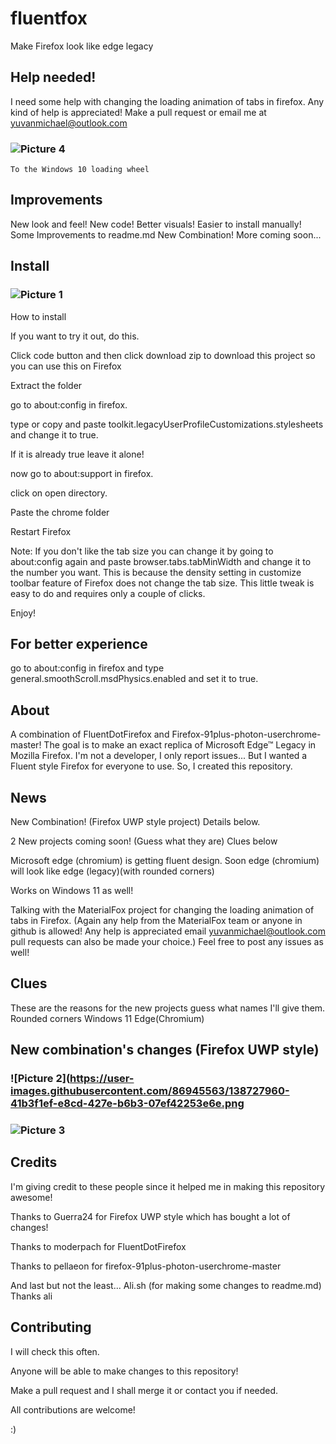 # fluentfox

  Make Firefox look like edge legacy
  
## Help needed! 
  I need some help with changing the loading animation of tabs in firefox.
  Any kind of help is appreciated! 
  Make a pull request or email me at yuvanmichael@outlook.com
  ### ![Picture 4](https://user-images.githubusercontent.com/86945563/138727051-0936c42d-db1c-4299-989a-d7db4885c2db.png)
    To the Windows 10 loading wheel


## Improvements

  New look and feel!
  New code!
  Better visuals!
  Easier to install manually!
  Some Improvements to readme.md
  New Combination! 
  More coming soon...

## Install

### ![Picture 1](https://user-images.githubusercontent.com/86945563/138727515-0171f4ad-de9d-4697-b1c0-76169382dbd7.png)


How to install

If you want to try it out, do this.

Click code button and then click download zip to download this project so you can use this on Firefox

Extract the folder

go to about:config in firefox.

type or copy and paste toolkit.legacyUserProfileCustomizations.stylesheets and change it to true.

If it is already true leave it alone!

now go to about:support in firefox.

click on open directory.

Paste the chrome folder

Restart Firefox

Note: If you don't like the tab size you can change it by going to about:config again and paste browser.tabs.tabMinWidth and change it to the number you want. This is because the density setting in customize toolbar feature of Firefox does not change the tab size. This little tweak is easy to do and requires only a couple of clicks. 

Enjoy!

## For better experience
  go to about:config in firefox and type general.smoothScroll.msdPhysics.enabled and set it to true.

## About


A combination of FluentDotFirefox and Firefox-91plus-photon-userchrome-master! The goal is to make an exact replica of Microsoft Edge™ Legacy in Mozilla Firefox.
I'm not a developer, I only report issues... But I wanted a Fluent style Firefox for everyone to use. So, I created this repository.

## News 

New Combination! (Firefox UWP style project) Details below. 

2 New projects coming soon! (Guess what they are)
Clues below 

Microsoft edge (chromium) is getting fluent design. Soon edge (chromium) will look like edge (legacy)(with rounded corners)

Works on Windows 11 as well!

Talking with the MaterialFox project for changing the loading animation of tabs in Firefox. 
(Again any help from the MaterialFox team or anyone in github is allowed! Any help is appreciated email yuvanmichael@outlook.com pull requests can also be made your choice.) Feel free to post any issues as well! 

## Clues
These are the reasons for the new projects guess what names I'll give them.
 Rounded corners
 Windows 11
 Edge(Chromium)
 
## New combination's changes (Firefox UWP style)

  ### ![Picture 2](https://user-images.githubusercontent.com/86945563/138727960-41b3f1ef-e8cd-427e-b6b3-07ef42253e6e.png

  ### ![Picture 3](https://user-images.githubusercontent.com/86945563/138728036-e06293a8-9954-4b94-bb10-524a19aadc7b.png)


## Credits

I'm giving credit to these people since it helped me in making this repository awesome!

Thanks to Guerra24 for Firefox UWP style which has bought a lot of changes! 

Thanks to moderpach for FluentDotFirefox 

Thanks to pellaeon for firefox-91plus-photon-userchrome-master 

And last but not the least...
Ali.sh (for making some changes to readme.md) Thanks ali

## Contributing

I will check this often.

Anyone will be able to make changes to this repository!

Make a pull request and I shall merge it or contact you if needed.

All contributions are welcome!

:) 
